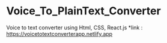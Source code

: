 # Voice_To_PlainText_Converter
Voice to text converter using Html, CSS, React.js   *link : https://voicetotextconverterapp.netlify.app
